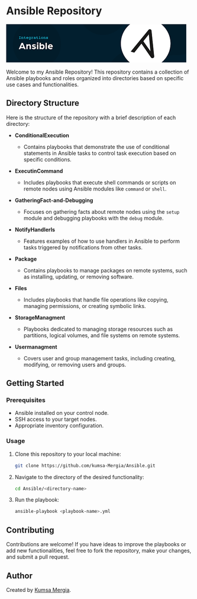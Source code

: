 # Ansible Repository

![Ansible Logo](ansible.png)


Welcome to my Ansible Repository! This repository contains a collection of Ansible playbooks and roles organized into directories based on specific use cases and functionalities.

## Directory Structure

Here is the structure of the repository with a brief description of each directory:

- **ConditionalExecution**
  - Contains playbooks that demonstrate the use of conditional statements in Ansible tasks to control task execution based on specific conditions.

- **ExecutinCommand**
  - Includes playbooks that execute shell commands or scripts on remote nodes using Ansible modules like `command` or `shell`.

- **GatheringFact-and-Debugging**
  - Focuses on gathering facts about remote nodes using the `setup` module and debugging playbooks with the `debug` module.

- **NotifyHandlerls**
  - Features examples of how to use handlers in Ansible to perform tasks triggered by notifications from other tasks.

- **Package**
  - Contains playbooks to manage packages on remote systems, such as installing, updating, or removing software.

- **Files**
  - Includes playbooks that handle file operations like copying, managing permissions, or creating symbolic links.

- **StorageManagment**
  - Playbooks dedicated to managing storage resources such as partitions, logical volumes, and file systems on remote systems.

- **Usermanagment**
  - Covers user and group management tasks, including creating, modifying, or removing users and groups.

## Getting Started

### Prerequisites

- Ansible installed on your control node.
- SSH access to your target nodes.
- Appropriate inventory configuration.

### Usage

1. Clone this repository to your local machine:
   ```bash
   git clone https://github.com/kumsa-Mergia/Ansible.git
   ```
2. Navigate to the directory of the desired functionality:
   ```bash
   cd Ansible/<directory-name>
   ```
3. Run the playbook:
   ```bash
   ansible-playbook <playbook-name>.yml
   ```

## Contributing

Contributions are welcome! If you have ideas to improve the playbooks or add new functionalities, feel free to fork the repository, make your changes, and submit a pull request.


## Author

Created by [Kumsa Mergia](mailto:kumsamega@gmail.com).

